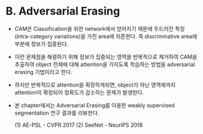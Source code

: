 # B. Adversarial Erasing

- CAM은 Classification을 위한 network에서 얻어지기 때문에 두드러진 특징(intra-category variations)을 가진 area에 의존한다. 즉 discriminative area에 부분에 정보가 집중된다. 

- 이런 문제점을 해결하기 위해 정보가 집중되는 영역을 반복적으로 제거하여 CAM을 추출하여 object 전체에 대해 attention을 가지도록 학습하는 방법을 adversarial erasing 기법이라고 한다. 

- 하지만 반복적으로 attention을 확장하게되면, object가 아닌 영역에까지 attention이 확장되어 정확도가 감소하는 문제가 발생한다. 

- 본 chapter에서는 Adversarial Erasing를 이용한 weakly supervised segmentation 연구 결과를 리뷰한다.

    (1) AE-PSL - CVPR 2017
    (2) SeeNet - NeurIPS 2018